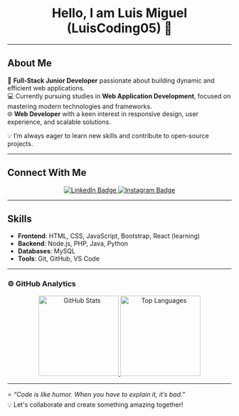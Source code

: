 <div align="center">
  <h1 align="center">Hello, I am <b>Luis Miguel (LuisCoding05)</b> 👋</h1>
</div>

---

## About Me

🌟 **Full-Stack Junior Developer** passionate about building dynamic and efficient web applications.  
💻 Currently pursuing studies in **Web Application Development**, focused on mastering modern technologies and frameworks.  
🌐 **Web Developer** with a keen interest in responsive design, user experience, and scalable solutions.  

💡 I’m always eager to learn new skills and contribute to open-source projects.

---

## Connect With Me

<p align="center">
  <a href="https://www.linkedin.com/in/luismiguelwebdev/" target="_blank">
    <img src="https://img.shields.io/badge/-LinkedIn-%230077B5?style=for-the-badge&logo=linkedin&logoColor=white" alt="LinkedIn Badge"/>
  </a>
  <a href="https://www.instagram.com/luiis__055/" target="_blank">
    <img src="https://img.shields.io/badge/-Instagram-%23E4405F?style=for-the-badge&logo=instagram&logoColor=white" alt="Instagram Badge"/>
  </a>
</p>

---

## Skills

- **Frontend**: HTML, CSS, JavaScript, Bootstrap, React (learning)
- **Backend**: Node.js, PHP, Java, Python
- **Databases**: MySQL
- **Tools**: Git, GitHub, VS Code

---

### ⚙️ GitHub Analytics

<p align="center">
  <a href="https://github.com/LuisCoding05">
    <img height="180em" src="https://github-readme-stats-eight-theta.vercel.app/api?username=LuisCoding05&show_icons=true&theme=algolia&include_all_commits=true&count_private=true" alt="GitHub Stats"/>
    <img height="180em" src="https://github-readme-stats-eight-theta.vercel.app/api/top-langs/?username=LuisCoding05&layout=compact&langs_count=8&theme=algolia" alt="Top Languages"/>
  </a>
</p>

---

⭐ _“Code is like humor. When you have to explain it, it’s bad.”_  
💡 Let's collaborate and create something amazing together!
